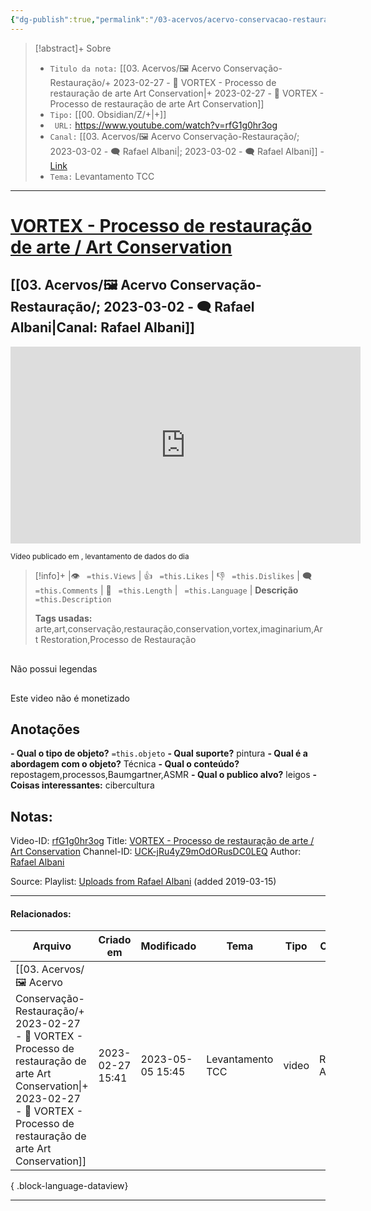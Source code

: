 ```yaml
---
{"dg-publish":true,"permalink":"/03-acervos/acervo-conservacao-restauracao/2023-02-27-vortex-processo-de-restauracao-de-arte-art-conservation/","tags":["🖼️/🎥️"],"created":"2023-02-27T15:40:23.228-03:00","updated":"2023-05-05T15:45:13.326-03:00"}
---
```



>[!abstract]+ Sobre
>- `Titulo da nota:`  [[03. Acervos/🖼️ Acervo Conservação-Restauração/+ 2023-02-27   -  🎥️ VORTEX - Processo de restauração de arte  Art Conservation\|+ 2023-02-27   -  🎥️ VORTEX - Processo de restauração de arte  Art Conservation]]
>- `Tipo:`  [[00. Obsidian/Z/+\|+]]
>- ` URL:`  https://www.youtube.com/watch?v=rfG1g0hr3og
>- `Canal:` [[03. Acervos/🖼️ Acervo Conservação-Restauração/; 2023-03-02 - 🗨️ Rafael Albani\|; 2023-03-02 - 🗨️ Rafael Albani]] - [Link](http://www.youtube.com/@ralbani)
>- `Tema:`  Levantamento TCC
***

# [VORTEX - Processo de restauração de arte / Art Conservation](https://www.youtube.com/watch?v=rfG1g0hr3og)
##  [[03. Acervos/🖼️ Acervo Conservação-Restauração/; 2023-03-02 - 🗨️ Rafael Albani\|Canal: Rafael Albani]] 

<center><iframe width="560" height="315" src="https://www.youtube.com/embed/rfG1g0hr3og" title="YouTube video player" frameborder="0" allow="accelerometer; autoplay; clipboard-write; encrypted-media; gyroscope; picture-in-picture" allowfullscreen></iframe></center>

<small> Vídeo publicado em , levantamento de dados do dia  </small> 

>[!info]+ |👁️ ` =this.Views` | 👍 ` =this.Likes`  | 👎 ` =this.Dislikes` | 🗨️  ` =this.Comments` | 🎥️ ` =this.Length` | ` =this.Language` |
>**Descrição**
> ` =this.Description`
> 
> **Tags usadas:** arte,art,conservação,restauração,conservation,vortex,imaginarium,Art Restoration,Processo de Restauração


<p><span data-callout-metadata="" data-callout-fold="" data-callout="failure" data-tag-name="div" class="el-div"><div data-callout-metadata="" data-callout-fold="" data-callout="failure" class="callout node-insert-event drop-shadow"><div class="callout-title"><div class="callout-icon"><svg width="16" height="16"></svg></div><div class="callout-title-inner">Não possui legendas</div></div></div></span></p>

<p><span data-callout-metadata="" data-callout-fold="" data-callout="failure" data-tag-name="div" class="el-div"><div data-callout-metadata="" data-callout-fold="" data-callout="failure" class="callout node-insert-event drop-shadow"><div class="callout-title"><div class="callout-icon"><svg width="16" height="16"></svg></div><div class="callout-title-inner">Este video não é monetizado</div></div></div></span></p>




## Anotações
**- Qual o tipo de objeto?** 
	`=this.objeto`
**- Qual suporte?**
	pintura
**- Qual é a abordagem com o objeto?**
	Técnica
**- Qual o conteúdo?**
	repostagem,processos,Baumgartner,ASMR
**- Qual o publico alvo?**
	leigos
**- Coisas interessantes:**
	cibercultura


## Notas:



Video-ID: <a target='_blank' href='https://youtu.be/rfG1g0hr3og'>rfG1g0hr3og</a>
Title: <a target='_blank' href='https://youtu.be/rfG1g0hr3og'>VORTEX - Processo de restauração de arte / Art Conservation</a>
Channel-ID: <a target='_blank' href='https://www.youtube.com/channel/UCK-jRu4yZ9mOdORusDC0LEQ'>UCK-jRu4yZ9mOdORusDC0LEQ</a>
Author: <a target='_blank' href='https://www.youtube.com/channel/UCK-jRu4yZ9mOdORusDC0LEQ'>Rafael Albani</a>

Source: Playlist: <a target='_blank' href='https://www.youtube.com/playlist?list=UUK-jRu4yZ9mOdORusDC0LEQ'>Uploads from Rafael Albani</a> (added 2019-03-15)


***
#### Relacionados:
| Arquivo                                                                                                                                                                                                                  | Criado em        | Modificado       | Tema             | Tipo  | Canal         |
| ------------------------------------------------------------------------------------------------------------------------------------------------------------------------------------------------------------------------ | ---------------- | ---------------- | ---------------- | ----- | ------------- |
| [[03. Acervos/🖼️ Acervo Conservação-Restauração/+ 2023-02-27   -  🎥️ VORTEX - Processo de restauração de arte  Art Conservation\|+ 2023-02-27   -  🎥️ VORTEX - Processo de restauração de arte  Art Conservation]] | 2023-02-27 15:41 | 2023-05-05 15:45 | Levantamento TCC | video | Rafael Albani |

{ .block-language-dataview}
***